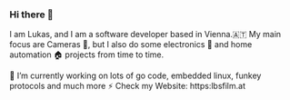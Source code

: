 ### Hi there 👋

I am Lukas, and I am a software developer based in Vienna.🇦🇹 
My main focus are Cameras 🎥, but I also do some electronics 🔧 and home automation 🏠 projects from time to time.

🔭 I’m currently working on lots of go code, embedded linux, funkey protocols and much more
⚡ Check my Website: https:lbsfilm.at

<!--
**s00500/s00500** is a ✨ _special_ ✨ repository because its `README.md` (this file) appears on your GitHub profile.

Here are some ideas to get you started:

- 🔭 I’m currently working on ...
- 🌱 I’m currently learning ...
- 👯 I’m looking to collaborate on ...
- 🤔 I’m looking for help with ...
- 💬 Ask me about ...
- 📫 How to reach me: ...
- 😄 Pronouns: ...
- ⚡ Fun fact: ...
-->
